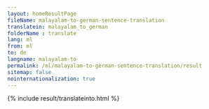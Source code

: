 ```yaml
---
layout: homeResultPage
fileName: malayalam-to-german-sentence-translation
translatein: malayalam_to_german
folderName : translate
lang: ml
from: ml
to: de
langname: malayalam-to
permalink: /ml/malayalam-to-german-sentence-translation/result
sitemap: false
nointernationalization: true
---
```

{% include result/translateinto.html %}

<script src="/js/result/translation.js" data-foldername="{{page.folderName}}" data-lang="{{page.lang}}"></script>

